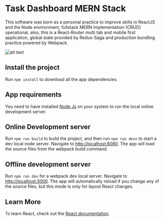 # Task Dashboard MERN Stack

This software was born as a personal practice to improve skills in ReactJS and the Node environment, fullstack MERN implementation (CRUD) operational, also, this is a React-Router multi tab and mobile first application, global state provided by Redux-Saga and production bundling practice powered by Webpack.

![alt text](https://live.staticflickr.com/65535/50373167578_f4438133c0_o.jpg)

## Install the project

Run `npm install` to download all the app dependencies.

## App requirements

You need to have installed [Node Js](https://nodejs.org/en/) on your system to run the local online development server.

## Online Development server

Run `npm run build` to build the project, and then run `npm run devn` to start a dev local node server. Navigate to [http://localhost:8080](http://localhost:8080). The app will load the source files from the webpack build command.

## Offline development server

Run `npm run dev` for a webpack dev local server. Navigate to [http://localhost:3000](http://localhost:3000). The app will automatically reload if you change any of the source files, but this mode is only for layout React changes.

## Learn More

To learn React, check out the [React documentation](https://reactjs.org/).
